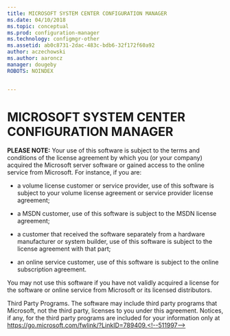 ```yaml
---
title: MICROSOFT SYSTEM CENTER CONFIGURATION MANAGER
ms.date: 04/10/2018
ms.topic: conceptual
ms.prod: configuration-manager
ms.technology: configmgr-other
ms.assetid: ab0c8731-2dac-483c-bdb6-32f172f60a92
author: aczechowski
ms.author: aaroncz
manager: dougeby
ROBOTS: NOINDEX


---
```

# MICROSOFT SYSTEM CENTER CONFIGURATION MANAGER


**PLEASE NOTE:** Your use of this software is subject to the terms and conditions of the license agreement by which you (or your company) acquired the Microsoft server software or gained access to the online service from Microsoft. For instance, if you are:  

-   a volume license customer or service provider, use of this software is subject to your volume license agreement or service provider license agreement;  

-   a MSDN customer, use of this software is subject to the MSDN license agreement;  

-   a customer that received the software separately from a hardware manufacturer or system builder, use of this software is subject to the license agreement with that part;  

-   an online service customer, use of this software is subject to the online subscription agreement.  

You may not use this software if you have not validly acquired a license for the software or online service from Microsoft or its licensed distributors.

Third Party Programs. The software may include third party programs that Microsoft, not the third party, licenses to you under this agreement. Notices, if any, for the third party programs are included for your information only at https://go.microsoft.com/fwlink/?LinkID=789409.<!--511997-->
